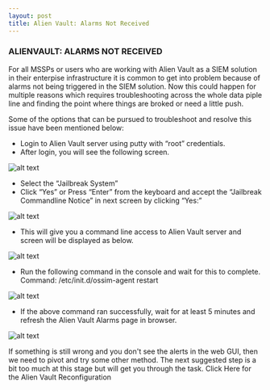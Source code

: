 ```yaml
---
layout: post
title: Alien Vault: Alarms Not Received
---
```


### ALIENVAULT: ALARMS NOT RECEIVED

For all MSSPs or users who are working with Alien Vault as a SIEM solution in their enterpise infrastructure it is common to get into problem because of alarms not being triggered in the SIEM solution. Now this could happen for multiple reasons which requires troubleshooting across the whole data piple line and finding the point where things are broked or need a little push.

Some of the options that can be pursued to troubleshoot and resolve this issue have been mentioned below:


* Login to Alien Vault server using putty with “root” credentials.
* After login, you will see the following screen.

![alt text](https://mysticwayfarer7.github.io/mssp-soc/images/4.png "Alien Vault Console Login Page")

* Select the “Jailbreak System”
* Click “Yes” or Press “Enter” from the keyboard and accept the “Jailbreak Commandline Notice” in next screen by clicking “Yes:”

![alt text](https://mysticwayfarer7.github.io/mssp-soc/images/5.png "Alien Vault Confirmation")

* This will give you a command line access to Alien Vault server and screen will be displayed as below.

![alt text](https://mysticwayfarer7.github.io/mssp-soc/images/5.png "Alien Vault Confirmation")

* Run the following command in the console and wait for this to complete. Command: /etc/init.d/ossim-agent restart

![alt text](https://mysticwayfarer7.github.io/mssp-soc/images/6.png "OSSIM Agent Restart")

* If the above command ran successfully, wait for at least 5 minutes and refresh the Alien Vault Alarms page in browser.

![alt text](https://mysticwayfarer7.github.io/mssp-soc/images/7.png "Alien Vault Browser GUI")

If something is still wrong and you don't see the alerts in the web GUI, then we need to pivot and try some other method. The next suggested step is a bit too much at this stage but will get you through the task. Click Here for the Alien Vault Reconfiguration

